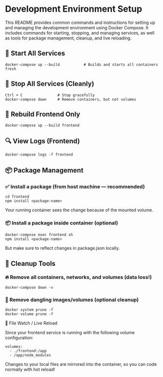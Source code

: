 # Development Environment Setup

This README provides common commands and instructions for setting up and managing the development environment using Docker Compose. It includes commands for starting, stopping, and managing services, as well as tools for package management, cleanup, and live reloading.


## 🚀 Start All Services

```
docker-compose up --build           # Builds and starts all containers fresh
```

## 🛑 Stop All Services (Cleanly)

```
Ctrl + C                # Stop gracefully
docker-compose down     # Remove containers, but not volumes
```

## 🔁 Rebuild Frontend Only

```
docker-compose up --build frontend
```

## 🔍 View Logs (Frontend)

```
docker-compose logs -f frontend
```

## 📦 Package Management

### ✅ Install a package (from host machine — recommended)

```
cd frontend
npm install <package-name>
```

Your running container sees the change because of the mounted volume.

### 📦 Install a package inside container (optional)

```
docker-compose exec frontend sh
npm install <package-name>
```

But make sure to reflect changes in package.json locally.


## 🧹 Cleanup Tools

### 🔥 Remove all containers, networks, and volumes (data loss!)

```
docker-compose down -v
```

### 🧼 Remove dangling images/volumes (optional cleanup)

```
docker system prune -f
docker volume prune -f
```

📂 File Watch / Live Reload

Since your frontend service is running with the following volume configuration:

```
volumes:
  - ./frontend:/app
  - /app/node_modules
```

Changes to your local files are mirrored into the container, so you can code normally with hot reload!


